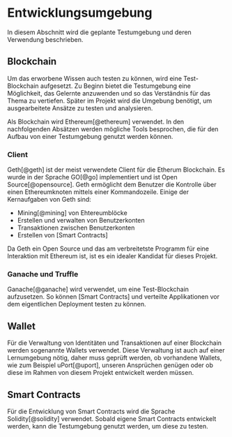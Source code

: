 # Entwicklungsumgebung

In diesem Abschnitt wird die geplante Testumgebung und deren Verwendung beschrieben. 


## Blockchain

Um das erworbene Wissen auch testen zu können, wird eine Test-Blockchain aufgesetzt. Zu Beginn bietet die Testumgebung eine Möglichkeit, das Gelernte anzuwenden und so das Verständnis für das Thema zu vertiefen. Später im Projekt wird die Umgebung benötigt, um ausgearbeitete Ansätze zu testen und analysieren. 

Als Blockchain wird Ethereum[@ethereum] verwendet. 
In den nachfolgenden Absätzen werden mögliche Tools besprochen, die für den Aufbau von einer Testumgebung genutzt werden können. 

### Client

Geth[@geth] ist der meist verwendete Client für die Etherum Blockchain. Es wurde in der Sprache GO[@go] implementiert und ist Open Source[@opensource]. Geth ermöglicht dem Benutzer die Kontrolle über einen Ethereumknoten mittels einer Kommandozeile. 
Einige der Kernaufgaben von Geth sind:

- Mining[@mining] von Ehtereumblöcke
- Erstellen und verwalten von Benutzerkonten
- Transaktionen zwischen Benutzerkonten
- Erstellen von [Smart Contracts]

Da Geth ein Open Source und das am verbreitetste Programm für eine Interaktion mit Ethereum ist, ist es ein idealer Kandidat für dieses Projekt. 

### Ganache und Truffle

Ganache[@ganache] wird verwendet, um eine Test-Blockchain aufzusetzen. So können [Smart Contracts] und verteilte Applikationen vor dem eigentlichen Deployment testen zu können. 

## Wallet

Für die Verwaltung von Identitäten und Transaktionen auf einer Blockchain werden sogenannte Wallets verwendet. Diese Verwaltung ist auch auf einer Lernumgebung nötig, daher muss geprüft werden, ob vorhandene Wallets, wie zum Beispiel uPort[@uport], unseren Ansprüchen genügen oder ob diese im Rahmen von diesem Projekt entwickelt werden müssen. 

## Smart Contracts

Für die Entwicklung von Smart Contracts wird die Sprache Solidity[@solidity] verwendet. Sobald eigene Smart Contracts entwickelt werden, kann die Testumgebung genutzt werden, um diese zu testen.
